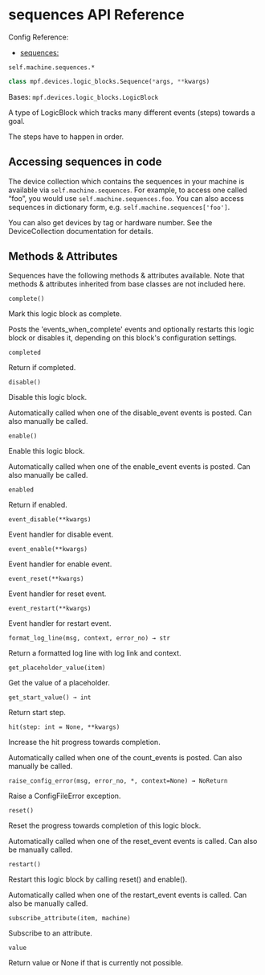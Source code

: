 # sequences API Reference

Config Reference:

* [sequences:](../../../config/sequences.md)

`self.machine.sequences.*`

``` python
class mpf.devices.logic_blocks.Sequence(*args, **kwargs)
```

Bases: `mpf.devices.logic_blocks.LogicBlock`

A type of LogicBlock which tracks many different events (steps) towards a goal.

The steps have to happen in order.

## Accessing sequences in code

The device collection which contains the sequences in your machine is available via `self.machine.sequences`. For example, to access one called “foo”, you would use `self.machine.sequences.foo`. You can also access sequences in dictionary form, e.g. `self.machine.sequences['foo']`.

You can also get devices by tag or hardware number. See the DeviceCollection documentation for details.

## Methods & Attributes

Sequences have the following methods & attributes available. Note that methods & attributes inherited from base classes are not included here.

`complete()`

Mark this logic block as complete.

Posts the 'events_when_complete' events and optionally restarts this logic block or disables it, depending on this block's configuration settings.

`completed`

Return if completed.

`disable()`

Disable this logic block.

Automatically called when one of the disable_event events is posted. Can also manually be called.

`enable()`

Enable this logic block.

Automatically called when one of the enable_event events is posted. Can also manually be called.

`enabled`

Return if enabled.

`event_disable(**kwargs)`

Event handler for disable event.

`event_enable(**kwargs)`

Event handler for enable event.

`event_reset(**kwargs)`

Event handler for reset event.

`event_restart(**kwargs)`

Event handler for restart event.

`format_log_line(msg, context, error_no) → str`

Return a formatted log line with log link and context.

`get_placeholder_value(item)`

Get the value of a placeholder.

`get_start_value() → int`

Return start step.

`hit(step: int = None, **kwargs)`

Increase the hit progress towards completion.

Automatically called when one of the count_events is posted. Can also manually be called.

`raise_config_error(msg, error_no, *, context=None) → NoReturn`

Raise a ConfigFileError exception.

`reset()`

Reset the progress towards completion of this logic block.

Automatically called when one of the reset_event events is called. Can also be manually called.

`restart()`

Restart this logic block by calling reset() and enable().

Automatically called when one of the restart_event events is called. Can also be manually called.

`subscribe_attribute(item, machine)`

Subscribe to an attribute.

`value`

Return value or None if that is currently not possible.
